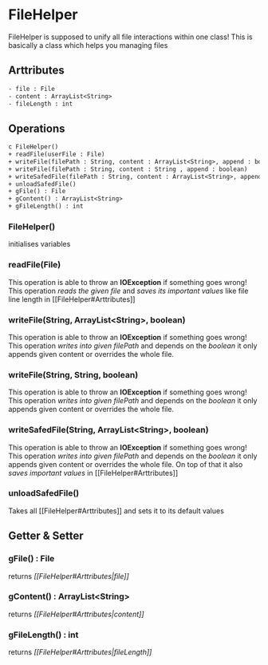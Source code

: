 # FileHelper

FileHelper is supposed to unify all file interactions within one class!
This is basically a class which helps you managing files

## Arttributes

```txt
- file : File
- content : ArrayList<String>
- fileLength : int
```

## Operations

```txt
c FileHelper()
+ readFile(userFile : File)
+ writeFile(filePath : String, content : ArrayList<String>, append : boolean)
+ writeFile(filePath : String, content : String , append : boolean)
+ writeSafedFile(filePath : String, content : ArrayList<String>, append : boolean)
+ unloadSafedFile()
+ gFile() : File
+ gContent() : ArrayList<String>
+ gFileLength() : int
```

### FileHelper()

initialises variables

### readFile(File)

This operation is able to throw an **IOException** if something goes wrong!
This operation *reads the given file* and *saves its important values* like file line length in [[FileHelper#Arttributes]]

### writeFile(String, ArrayList\<String\>, boolean)

This operation is able to throw an **IOException** if something goes wrong!
This operation *writes into given filePath* and depends on the *boolean* it only appends given content or overrides the whole file.

### writeFile(String, String, boolean)

This operation is able to throw an **IOException** if something goes wrong!
This operation *writes into given filePath* and depends on the *boolean* it only appends given content or overrides the whole file.

### writeSafedFile(String, ArrayList\<String\>, boolean)

This operation is able to throw an **IOException** if something goes wrong!
This operation *writes into given filePath* and depends on the *boolean* it only appends given content or overrides the whole file. On top of that it also *saves important values* in [[FileHelper#Arttributes]]

### unloadSafedFile()

Takes all [[FileHelper#Arttributes]] and sets it to its default values

## Getter & Setter

### gFile() : File

returns *[[FileHelper#Arttributes|file]]*

### gContent() : ArrayList\<String\>

returns *[[FileHelper#Arttributes|content]]*

### gFileLength() : int

returns *[[FileHelper#Arttributes|fileLength]]*
